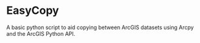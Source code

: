 # EasyCopy
A basic python script to aid copying between ArcGIS datasets using Arcpy and the ArcGIS Python API.
